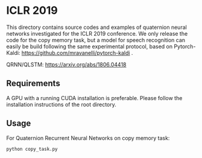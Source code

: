 # ICLR 2019

This directory contains source codes and examples of quaternion neural networks investigated for the ICLR 2019 conference. We only release the code for the copy memory task, but a model for speech recognition can easily be build following the same experimental protocol, based on Pytorch-Kaldi: https://github.com/mravanelli/pytorch-kaldi .

QRNN/QLSTM: https://arxiv.org/abs/1806.04418

Requirements
------------
A GPU with a running CUDA installation is preferable. Please follow the installation instructions of the root directory.

Usage
------------

For Quaternion Recurrent Neural Networks on copy memory task:

```bash
python copy_task.py       
```
